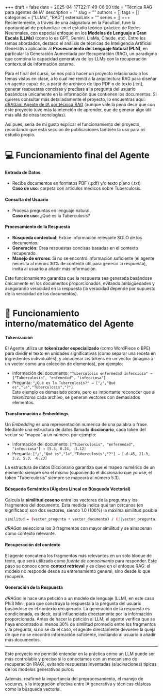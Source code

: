 +++ 
draft = false
date = 2025-04-17T22:11:49-06:00
title = "Técnica RAG para agentes de IA"
description = ""
slug = ""
authors = []
tags = []
categories = ["LLMs", "RAG"]
externalLink = ""
series = []
+++
Recientemente, a través de una asignatura en la Facultad, tuve la oportunidad de profundizar en el estudio teórico-práctico de Redes Neuronales, con especial enfoque en los **Modelos de Lenguaje a Gran Escala (LLMs)** (como lo es GPT, Gemini, LlaMa, Claude, etc). Entre los temas abordados, destaco el análisis de técnicas de Inteligencia Artificial Generativa aplicadas al **Procesamiento del Lenguaje Natural (PLN)**, en particular la Generación Aumentada por Recuperación (RAG), un paradigma que combina la capacidad generativa de los LLMs con la recuperación contextual de información externa. 

Para el final del curso, se nos pidió hacer un proyecto relacionado a los temas vistos en clase, a lo cual me remití a la arquitectura RAG para diseñar un agente capaz de, a partir de archivos de tipo PDF o de texto (.txt), generar respuestas concisas y precisas a la pregunta del usuario basándose únicamente en la información que contienen los documentos. Si quieres consultar más detalladamente el proyecto, lo encuentras aquí: [dRAGan: Agente de IA por técnica RAG](../../projects/dragan) (aunque vale la pena decir que con este proyecto tuve más la intención de aprender, que de generar algo útil más allá de otras tecnologías).

Así pues, sería de mi gusto explicar el funcionamiento del proyecto, recordando que esta sección de publicaciones también la uso para mi estudio propio.

# 💻 Funcionamiento final del Agente

#### Entrada de Datos
- Recibe documentos en formatos PDF (.pdf) y/o texto plano (.txt)  
**Caso de uso**: carpeta con artículos médicos sobre Tuberculosis.

#### Consulta del Usuario
- Procesa preguntas en lenguaje natural.  
**Caso de uso**: ¿Qué es la Tuberculosis?

#### Procesamiento de la Respuesta
- **Búsqueda contextual**: Extrae información relevante SOLO de los documentos.
- **Generación**: Crea respuestas concisas basadas en el contexto recuperado.
- **Manejo de errores**: Si no se encontró información suficiente (el agente necesita al menos 30% de contexto útil para generar la respuesta), invita al usuario a añadir más información.

Este funcionamiento garantiza que la respuesta sea generada basándose únicamente en los documentos proporcionados, evitando ambigüedades y asegurando veracidad en la respuesta (la veracidad depende por supuesto de la veracidad de los documentos).


# 🧠 Funcionamiento interno/matemático del Agente

#### Tokenización
El Agente utiliza un **tokenizador especializado** (como WordPiece o BPE) para dividir el texto en unidades significativas (como separar una receta en ingredientes individuales), y almacenar los tokens en un vector (imagina a un vector como una colección de elementos), por ejemplo:  

- Información del documento: `"Tuberculosis enfermedad infecciosa" → ["Tuberculosis", "enfemedad", "infecciosa"]` 
- Pregunta: `"¿Qué es la Tuberculosis?" → ["¿","Qué es","la","Tuberculosis","?"]`   
Este ejemplo es demasiado pobre, pero es importante reconocer que al _tokenizarse_ cada archivo, se generan vectores con demasiados elementos.

#### Transformación a Embeddings
Un _Embedding_ es una representación numérica de una palabra o frase. Mediante una estructura de datos llamada **diccionario**, cada token del vector se "mapea" a un número. por ejemplo:  

- Información del documento:   `["Tuberculosis", "enfermedad", "infecciosa"] → [5.3, 0.24, -3.12]`
- Pregunta: `["¿","Qué es","la","Tuberculosis","?"] → [-6.45, 21.3, 3.2, 5.3, -6.23]`  

La estructura de datos Diccionario garantiza que el mapeo numérico de un elemento siempre sea el mismo (suponiendo el diccionario que yo usé, el token "Tuberculosis" siempre se mapeará al número 5.3).

#### Búsqueda Semántica (Álgebra Lineal en Búsqueda Vectorial)
Calcula la **similitud coseno** entre los vectores de la pregunta y los fragmentos del documento. Esta medida indica qué tan cercanos (en significado) son dos vectores, siendo 1.0 (100%) la máxima similitud posible
```bash {class="my-class" id="my-codeblock" lineNos=inline tabWidth=2}
similitud = (vector_pregunta • vector_documento) / (||vector_pregunta|| * ||vector_documento||)

```
_dRAGan_ selecciona los 3 fragmentos con mayor similitud y se almacenan como contexto relevante.

#### Recuperación del contexto
El agente concatena los fragmentos más relevantes en un sólo bloque de texto, que será utilizado como _fuente de conocimiento_ para responder. Este paso se conoce como **context retrieval** y es clave en el enfoque RAG: el modelo no responde desde su entrenamiento general, sino desde lo que recupere.

#### Generación de la Respuesta 
_dRAGan_ le hace una petición a un modelo de lenguaje (LLM), en este caso Phi3 Mini, para que construya la respuesta a la pregunta del usuario basándose en el contexto recuperado. La generación de la respuesta es condicionada, es decir, está influenciada directamente por la información proporcionada. Antes de hacer la petición al LLM, el agente verifica que se haya encontrado al menos 30% de similitud promedio entre los fragmentos y la pregunta, si no se da el caso, el agente directamente devuelve la queja de que no se encontró información suficiente, invitiando al usuario a añadir más documentos.


_____
Este proyecto me permitió entender en la práctica cómo un LLM puede ser más controlable y preciso si lo conectamos con un mecanismo de recuperación (RAG), evitando respuestas inventadas (alucinaciones) típicas de los modelos generativos puros.

Además, reafirmé la importancia del preprocesamiento, el manejo de vectores, y la integración efectiva entre IA generativa y técnicas clásicas como la búsqueda vectorial.
